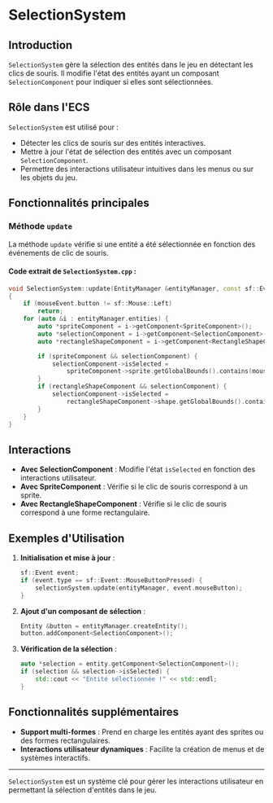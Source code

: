 # SelectionSystem

## Introduction

`SelectionSystem` gère la sélection des entités dans le jeu en détectant les clics de souris. Il modifie l'état des entités ayant un composant `SelectionComponent` pour indiquer si elles sont sélectionnées.

## Rôle dans l'ECS

`SelectionSystem` est utilisé pour :

- Détecter les clics de souris sur des entités interactives.
- Mettre à jour l'état de sélection des entités avec un composant `SelectionComponent`.
- Permettre des interactions utilisateur intuitives dans les menus ou sur les objets du jeu.

## Fonctionnalités principales

### Méthode `update`

La méthode `update` vérifie si une entité a été sélectionnée en fonction des événements de clic de souris.

#### Code extrait de `SelectionSystem.cpp` :

```cpp
void SelectionSystem::update(EntityManager &entityManager, const sf::Event::MouseButtonEvent &mouseEvent)
{
    if (mouseEvent.button != sf::Mouse::Left)
        return;
    for (auto &i : entityManager.entities) {
        auto *spriteComponent = i->getComponent<SpriteComponent>();
        auto *selectionComponent = i->getComponent<SelectionComponent>();
        auto *rectangleShapeComponent = i->getComponent<RectangleShapeComponent>();

        if (spriteComponent && selectionComponent) {
            selectionComponent->isSelected =
                spriteComponent->sprite.getGlobalBounds().contains(mouseEvent.x, mouseEvent.y);
        }
        if (rectangleShapeComponent && selectionComponent) {
            selectionComponent->isSelected =
                rectangleShapeComponent->shape.getGlobalBounds().contains(mouseEvent.x, mouseEvent.y);
        }
    }
}
```

## Interactions

- **Avec SelectionComponent** : Modifie l'état `isSelected` en fonction des interactions utilisateur.
- **Avec SpriteComponent** : Vérifie si le clic de souris correspond à un sprite.
- **Avec RectangleShapeComponent** : Vérifie si le clic de souris correspond à une forme rectangulaire.

## Exemples d'Utilisation

1. **Initialisation et mise à jour** :
   ```cpp
   sf::Event event;
   if (event.type == sf::Event::MouseButtonPressed) {
       selectionSystem.update(entityManager, event.mouseButton);
   }
   ```

2. **Ajout d'un composant de sélection** :
   ```cpp
   Entity &button = entityManager.createEntity();
   button.addComponent<SelectionComponent>();
   ```

3. **Vérification de la sélection** :
   ```cpp
   auto *selection = entity.getComponent<SelectionComponent>();
   if (selection && selection->isSelected) {
       std::cout << "Entité sélectionnée !" << std::endl;
   }
   ```

## Fonctionnalités supplémentaires

- **Support multi-formes** : Prend en charge les entités ayant des sprites ou des formes rectangulaires.
- **Interactions utilisateur dynamiques** : Facilite la création de menus et de systèmes interactifs.

---

`SelectionSystem` est un système clé pour gérer les interactions utilisateur en permettant la sélection d'entités dans le jeu.

